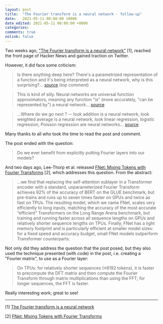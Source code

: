 ```yaml
---
layout: post
title:  "The Fourier transform is a neural network - follow-up"
date:   2021-05-11 00:00:00 +0000
date_edited: 2021-05-11 00:00:00 +0000
categories:
comments: true
nolink: false
---
```


Two weeks ago, ["The Fourier transform is a neural network"](https://sidsite.com/posts/fourier-nets/) [1], reached the front page of Hacker News and gained traction on Twitter.

However, it did face some criticism:

> Is there anything deep here? There's a parametrized representation of a function and it's being interpreted as a neural network, why is this surprising?...
[source](https://news.ycombinator.com/item?id=26981283) (top comment)

> This is kind of silly. Neural networks are universal function approximators, meaning any function "is" (more accurately, "can be represented by") a neural network... [source](https://news.ycombinator.com/item?id=26981090)

> ...Where do we go next ? -- look addition is a neural network, look weighted average is a neural network, look linear regression, logistic regression, Poisson regression are neural networks... [source](https://news.ycombinator.com/item?id=26980700)

Many thanks to all who took the time to read the post and comment.

The post ended with the question: 

> Do we ever benefit from explicitly putting Fourier layers into our models?

And two days ago, Lee-Thorp et al. released [FNet: Mixing Tokens with Fourier Transforms](https://arxiv.org/abs/2105.03824) [2], which addresses this question. From the abstract:

> ...we find that replacing the self-attention sublayer in a Transformer  encoder  with  a  standard,  unparameterized Fourier Transform achieves 92% of the accuracy of BERT on the GLUE benchmark, but pre-trains and runs up to seven times faster on GPUs and twice as fast on TPUs. The resulting model, which we name FNet, scales very efficiently to long inputs, matching the accuracy of the most accurate “efficient” Transformers on the Long Range Arena benchmark, but training  and  running  faster  across  all  sequence lengths on GPUs and relatively shorter sequence lengths on TPUs. Finally, FNet has a light memory footprint and is particularly efficient at smaller model sizes: for a fixed speed and accuracy budget, small FNet models outperform Transformer counterparts.

Not only did they address the question that the post posed, but they also used the technique 
presented  (with code) 
in the post, i.e. creating a "Fourier matrix", to use as a Fourier layer:

> On  TPUs:  for  relatively  shorter  sequences (≤8192 tokens), it is faster to precompute the DFT matrix and then compute the Fourier Transform through matrix multiplications than using the FFT; for longer sequences, the FFT is faster.

Really interesting work; great to see!

---

[1] [The Fourier transform is a neural network](https://sidsite.com/posts/fourier-nets/)

[2] [FNet: Mixing Tokens with Fourier Transforms](https://arxiv.org/abs/2105.03824)
